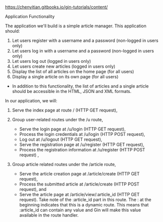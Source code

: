 https://chenyitian.gitbooks.io/gin-tutorials/content/


Application Functionality

The application we'll build is a simple article manager. This application should:

1. Let users register with a username and a password (non-logged in users only)
2. Let users log in with a username and a password (non-logged in users only)
3. Let users log out (logged in users only)
4. Let users create new articles (logged in users only)
5. Display the list of all articles on the home page (for all users)
6. Display a single article on its own page (for all users)

* In addition to this functionality, the list of articles and a single article should be accessible in the HTML, JSON and XML formats.

In our application, we will:

1. Serve the index page at route / (HTTP GET request),

2. Group user-related routes under the /u route,
    - Serve the login page at /u/login (HTTP GET request),
    - Process the login credentials at /u/login (HTTP POST request),
    - Log out at /u/logout (HTTP GET request),
    - Serve the registration page at /u/register (HTTP GET request),
    - Process the registration information at /u/register (HTTP POST request) ,

3. Group article related routes under the /article route,
    - Serve the article creation page at /article/create (HTTP GET request),
    - Process the submitted article at /article/create (HTTP POST request), and
    - Serve the article page at /article/view/:article_id (HTTP GET request). Take note of the :article_id part in this route. The : at the beginning indicates that this is a dynamic route. This means that :article_id can contain any value and Gin will make this value available in the route handler.
